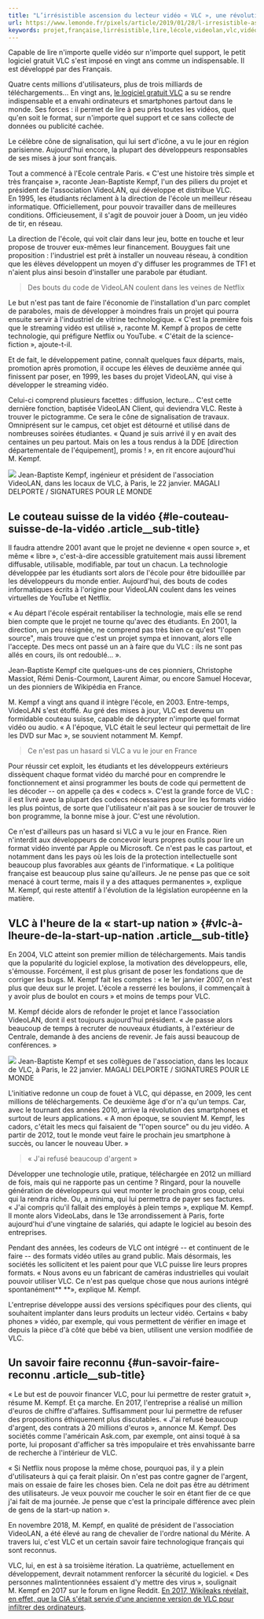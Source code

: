 ```yaml
---
title: "L’irrésistible ascension du lecteur vidéo « VLC », une révolution française"
url: https://www.lemonde.fr/pixels/article/2019/01/28/l-irresistible-ascension-du-lecteur-video-vlc-une-revolution-francaise_5415762_4408996.html
keywords: projet,française,lirrésistible,lire,lécole,videolan,vlc,vidéo,nest,lecteur,kempf,cest,ascension,révolution,faire
---
```

Capable de lire n'importe quelle vidéo sur n'importe quel support, le petit logiciel gratuit VLC s'est imposé en vingt ans comme un indispensable. Il est développé par des Français.

Quatre cents millions d'utilisateurs, plus de trois milliards de téléchargements... En vingt ans, [le logiciel gratuit VLC](https://www.lemonde.fr/technologies/article/2012/02/22/pour-le-lecteur-vlc-cree-il-y-a-10-ans-a-paris-la-saga-continue_1646434_651865.html) a su se rendre indispensable et a envahi ordinateurs et smartphones partout dans le monde. Ses forces : il permet de lire à peu près toutes les vidéos, quel qu'en soit le format, sur n'importe quel support et ce sans collecte de données ou publicité cachée.

Le célèbre cône de signalisation, qui lui sert d'icône, a vu le jour en région parisienne. Aujourd'hui encore, la plupart des développeurs responsables de ses mises à jour sont français.

Tout a commencé à l'Ecole centrale Paris. « C'est une histoire très simple et très française », raconte Jean-Baptiste Kempf, l'un des piliers du projet et président de l'association VideoLAN, qui développe et distribue VLC. En 1995, les étudiants réclament à la direction de l'école un meilleur réseau informatique. Officiellement, pour pouvoir travailler dans de meilleures conditions. Officieusement, il s'agit de pouvoir jouer à Doom, un jeu vidéo de tir, en réseau.

La direction de l'école, qui voit clair dans leur jeu, botte en touche et leur propose de trouver eux-mêmes leur financement. Bouygues fait une proposition : l'industriel est prêt à installer un nouveau réseau, à condition que les élèves développent un moyen d'y diffuser les programmes de TF1 et n'aient plus ainsi besoin d'installer une parabole par étudiant.

> Des bouts du code de VideoLAN coulent dans les veines de Netflix

Le but n'est pas tant de faire l'économie de l'installation d'un parc complet de paraboles, mais de développer à moindres frais un projet qui pourra ensuite servir à l'industriel de vitrine technologique. « C'est la première fois que le streaming vidéo est utilisé », raconte M. Kempf à propos de cette technologie, qui préfigure Netflix ou YouTube. « C'était de la science-fiction », ajoute-t-il.

Et de fait, le développement patine, connaît quelques faux départs, mais, promotion après promotion, il occupe les élèves de deuxième année qui finissent par poser, en 1999, les bases du projet VideoLAN, qui vise à développer le streaming vidéo.

Celui-ci comprend plusieurs facettes : diffusion, lecture... C'est cette dernière fonction, baptisée VideoLAN Client, qui deviendra VLC. Reste à trouver le pictogramme. Ce sera le cône de signalisation de travaux. Omniprésent sur le campus, cet objet est détourné et utilisé dans de nombreuses soirées étudiantes. « Quand je suis arrivé il y en avait des centaines un peu partout. Mais on les a tous rendus à la DDE \[direction départementale de l'équipement\], promis ! », en rit encore aujourd'hui M. Kempf.

![](https://img.lemde.fr/2019/01/28/0/0/1500/2000/600/0/60/0/7c12cb5_5QYrKmQiPz1iyVp-OgwHJyfe.jpg) Jean-Baptiste Kempf, ingénieur et président de l'association VideoLAN, dans les locaux de VLC, à Paris, le 22 janvier. MAGALI DELPORTE / SIGNATURES POUR LE MONDE

Le couteau suisse de la vidéo {#le-couteau-suisse-de-la-vidéo .article__sub-title}
-----------------------------

Il faudra attendre 2001 avant que le projet ne devienne « open source », et même « libre », c'est-à-dire accessible gratuitement mais aussi librement diffusable, utilisable, modifiable, par tout un chacun. La technologie développée par les étudiants sort alors de l'école pour être bidouillée par les développeurs du monde entier. Aujourd'hui, des bouts de codes informatiques écrits à l'origine pour VideoLAN coulent dans les veines virtuelles de YouTube et Netflix.

« Au départ l'école espérait rentabiliser la technologie, mais elle se rend bien compte que le projet ne tourne qu'avec des étudiants. En 2001, la direction, un peu résignée, ne comprend pas très bien ce qu'est "l'open source", mais trouve que c'est un projet sympa et innovant, alors elle l'accepte. Des mecs ont passé un an à faire que du VLC : ils ne sont pas allés en cours, ils ont redoublé... ».

Jean-Baptiste Kempf cite quelques-uns de ces pionniers, Christophe Massiot, Rémi Denis-Courmont, Laurent Aimar, ou encore Samuel Hocevar, un des pionniers de Wikipédia en France.

M. Kempf a vingt ans quand il intègre l'école, en 2003. Entre-temps, VideoLAN s'est étoffé. Au gré des mises à jour, VLC est devenu un formidable couteau suisse, capable de décrypter n'importe quel format vidéo ou audio. « A l'époque, VLC était le seul lecteur qui permettait de lire les DVD sur Mac », se souvient notamment M. Kempf.

> Ce n'est pas un hasard si VLC a vu le jour en France

Pour réussir cet exploit, les étudiants et les développeurs extérieurs dissèquent chaque format vidéo du marché pour en comprendre le fonctionnement et ainsi programmer les bouts de code qui permettent de les décoder -- on appelle ça des « codecs ». C'est la grande force de VLC : il est livré avec la plupart des codecs nécessaires pour lire les formats vidéo les plus pointus, de sorte que l'utilisateur n'ait pas à se soucier de trouver le bon programme, la bonne mise à jour. C'est une révolution.

Ce n'est d'ailleurs pas un hasard si VLC a vu le jour en France. Rien n'interdit aux développeurs de concevoir leurs propres outils pour lire un format vidéo inventé par Apple ou Microsoft. Ce n'est pas le cas partout, et notamment dans les pays où les lois de la protection intellectuelle sont beaucoup plus favorables aux géants de l'informatique. « La politique française est beaucoup plus saine qu'ailleurs. Je ne pense pas que ce soit menacé à court terme, mais il y a des attaques permanentes », explique M. Kempf, qui reste attentif à l'évolution de la législation européenne en la matière.

VLC à l'heure de la « start-up nation » {#vlc-à-lheure-de-la-start-up-nation .article__sub-title}
---------------------------------------

En 2004, VLC atteint son premier million de téléchargements. Mais tandis que la popularité du logiciel explose, la motivation des développeurs, elle, s'émousse. Forcément, il est plus grisant de poser les fondations que de corriger les bugs. M. Kempf fait les comptes : « le 1er janvier 2007, on n'est plus que deux sur le projet. L'école a resserré les boulons, il commençait à y avoir plus de boulot en cours » et moins de temps pour VLC.

M. Kempf décide alors de refonder le projet et lance l'association VideoLAN, dont il est toujours aujourd'hui président. « Je passe alors beaucoup de temps à recruter de nouveaux étudiants, à l'extérieur de Centrale, demande à des anciens de revenir. Je fais aussi beaucoup de conférences. »

![](https://img.lemde.fr/2019/01/28/0/0/2000/1333/600/0/60/0/b095d2a_YIrr9Xg7ABu_j3qoTlmyhJ3L.jpg) Jean-Baptiste Kempf et ses collègues de l\'association, dans les locaux de VLC, à Paris, le 22 janvier. MAGALI DELPORTE / SIGNATURES POUR LE MONDE

L'initiative redonne un coup de fouet à VLC, qui dépasse, en 2009, les cent millions de téléchargements. Ce deuxième âge d'or n'a qu'un temps. Car, avec le tournant des années 2010, arrive la révolution des smartphones et surtout de leurs applications. « A mon époque, se souvient M. Kempf, les cadors, c'était les mecs qui faisaient de "l'open source" ou du jeu vidéo. A partir de 2012, tout le monde veut faire le prochain jeu smartphone à succès, ou lancer le nouveau Uber. »

> « J'ai refusé beaucoup d'argent »

Développer une technologie utile, pratique, téléchargée en 2012 un milliard de fois, mais qui ne rapporte pas un centime ? Ringard, pour la nouvelle génération de développeurs qui veut monter le prochain gros coup, celui qui la rendra riche. Ou, a minima, qui lui permettra de payer ses factures. « J'ai compris qu'il fallait des employés à plein temps », explique M. Kempf. Il monte alors VideoLabs, dans le 13e arrondissement à Paris, forte aujourd'hui d'une vingtaine de salariés, qui adapte le logiciel au besoin des entreprises.

Pendant des années, les codeurs de VLC ont intégré -- et continuent de le faire -- des formats vidéo utiles au grand public. Mais désormais, les sociétés les sollicitent et les paient pour que VLC puisse lire leurs propres formats. « Nous avons eu un fabricant de caméras industrielles qui voulait pouvoir utiliser VLC. Ce n'est pas quelque chose que nous aurions intégré spontanément** **», explique M. Kempf.

L'entreprise développe aussi des versions spécifiques pour des clients, qui souhaitent implanter dans leurs produits un lecteur vidéo. Certains « baby phones » vidéo, par exemple, qui vous permettent de vérifier en image et depuis la pièce d'à côté que bébé va bien, utilisent une version modifiée de VLC.

Un savoir faire reconnu {#un-savoir-faire-reconnu .article__sub-title}
-----------------------

« Le but est de pouvoir financer VLC, pour lui permettre de rester gratuit », résume M. Kempf. Et ça marche. En 2017, l'entreprise a réalisé un million d'euros de chiffre d'affaires. Suffisamment pour lui permettre de refuser des propositions éthiquement plus discutables. « J'ai refusé beaucoup d'argent, des contrats à 20 millions d'euros », annonce M. Kempf. Des sociétés comme l'américain Ask.com, par exemple, ont ainsi toqué à sa porte, lui proposant d'afficher sa très impopulaire et très envahissante barre de recherche à l'intérieur de VLC.

« Si Netflix nous propose la même chose, pourquoi pas, il y a plein d'utilisateurs à qui ça ferait plaisir. On n'est pas contre gagner de l'argent, mais on essaie de faire les choses bien. Cela ne doit pas être au détriment des utilisateurs. Je veux pouvoir me coucher le soir en étant fier de ce que j'ai fait de ma journée. Je pense que c'est la principale différence avec plein de gens de la start-up nation ».

En novembre 2018, M. Kempf, en qualité de président de l'association VideoLAN, a été élevé au rang de chevalier de l'ordre national du Mérite. A travers lui, c'est VLC et un certain savoir faire technologique français qui sont reconnus.

VLC, lui, en est à sa troisième itération. La quatrième, actuellement en développement, devrait notamment renforcer la sécurité du logiciel. « Des personnes malintentionnées essaient d'y mettre des virus », soulignait M. Kempf en 2017 sur le forum en ligne Reddit. [En 2017, Wikileaks révélait, en effet, que la CIA s'était servie d'une ancienne version de VLC pour infiltrer des ordinateurs](https://www.lemonde.fr/pixels/article/2017/03/07/iphones-android-teles-connectees-le-catalogue-des-outils-d-espionnage-electronique-de-la-cia_5090785_4408996.html).
